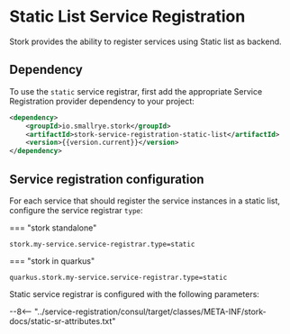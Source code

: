 # Static List Service Registration

Stork provides the ability to register services using Static list as backend.


## Dependency

To use the `static` service registrar, first add the appropriate Service Registration provider dependency to your project:

```xml
<dependency>
    <groupId>io.smallrye.stork</groupId>
    <artifactId>stork-service-registration-static-list</artifactId>
    <version>{{version.current}}</version>
</dependency>
```

## Service registration configuration

For each service that should register the service instances in a static list, configure the service registrar `type`:

=== "stork standalone"
```properties
stork.my-service.service-registrar.type=static
```

=== "stork in quarkus"
```properties
quarkus.stork.my-service.service-registrar.type=static
```

Static service registrar is configured with the following parameters:

--8<-- "../service-registration/consul/target/classes/META-INF/stork-docs/static-sr-attributes.txt"